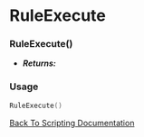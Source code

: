 # RuleExecute

### RuleExecute()
- ***Returns:*** 

### Usage

```Lua
RuleExecute()
```


[Back To Scripting Documentation](../README.md)
